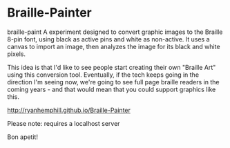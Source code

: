 # Braille-Painter
braille-paint
A experiment designed to convert graphic images to the Braille 8-pin font, using black as active pins and white as non-active. It uses a canvas to import an image, then analyzes the image for its black and white pixels. 

This idea is that I'd like to see people start creating their own "Braille Art" using this conversion tool. Eventually, if the tech keeps going in the direction I'm seeing now, we're going to see full page braille readers in the coming years - and that would mean that you could support graphics like this.

http://ryanhemphill.github.io/Braille-Painter

Please note: <canvas> requires a localhost server

Bon apetit!
